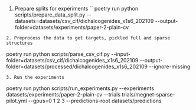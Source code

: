 1. Prepare splits for experiments
``
poetry run python scripts/prepare_data_split.py --datasets=datasets/csv_cif/dichalcogenides_x1s6_202109 --output-folder=datasets/experiments/paper-2-plain-cv
```
2. Preprocess the data to get targets, pickled full and sparse structures
```
poetry run python scripts/parse_csv_cif.py --input-folder=datasets/csv_cif/dichalcogenides_x1s6_202109 --output-folder=datasets/processed/dichalcogenides_x1s6_202109 --ignore-missing
```
3. Run the experiments
```
poetry run python scripts/run_experiments.py --experiments datasets/experiments/paper-2-plain-cv --trials trials/megnet-sparse-pilot.yml --gpus=0 1 2 3  --predictions-root datasets/predictions
```
